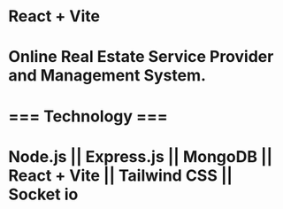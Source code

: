 # React + Vite

# Online Real Estate Service Provider and Management System.

# === Technology ===

# Node.js || Express.js || MongoDB || React + Vite || Tailwind CSS || Socket io
